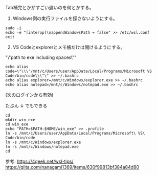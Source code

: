 Tab補完とかがすごい遅いのを何とかする。

1. Windows側の実行ファイルを探さないようにする。

```
sudo -i
echo -e "[interop]\nappendWindowsPath = false" >> /etc/wsl.conf
exit
```

2. VS Codeとexplorerとメモ帳だけは開けるようにする。

\"\\\"path to exe including spaces\\\"\"

```
echo alias code=\"\\\"/mnt/c/Users/user/AppData/Local/Programs/Microsoft VS Code/bin/code\\\"\" >> ~/.bashrc
echo alias explorer=/mnt/c/Windows/explorer.exe >> ~/.bashrc
echo alias notepad=/mnt/c/Windows/notepad.exe >> ~/.bashrc
```
(次のログインから有効)

たぶん ↓ でもできる
```
cd
mkdir win_exe
cd win_exe
echo "PATH=$PATH:$HOME/win_exe" >> .profile
ln -s /mnt/c/Users/user/AppData/Local/Programs/Microsoft\ VS\ Code/bin/code
ln -s /mnt/c/Windows/explorer.exe
ln -s /mnt/c/Windows/notepad.exe
cd
```

参考:
https://4geek.net/wsl-tips/
https://qiita.com/nanagami1369/items/630f99813bf384a84d80
